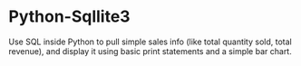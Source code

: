 # Python-Sqllite3
Use SQL inside Python to pull simple sales info (like total quantity sold, total revenue), and display it using basic print statements and a simple bar chart.
